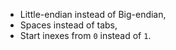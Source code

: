 - Little-endian instead of Big-endian,
- Spaces instead of tabs,
- Start inexes from `0` instead of `1`.
